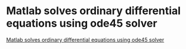 # Matlab solves ordinary differential equations using ode45 solver
[Matlab solves ordinary differential equations using ode45 solver](https://aiwithcloud.com/2022/09/19/matlab_solves_ordinary_differential_equations_using_ode45_solver/)